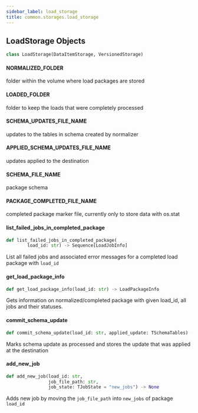 ```yaml
---
sidebar_label: load_storage
title: common.storages.load_storage
---
```


## LoadStorage Objects

```python
class LoadStorage(DataItemStorage, VersionedStorage)
```

#### NORMALIZED\_FOLDER

folder within the volume where load packages are stored

#### LOADED\_FOLDER

folder to keep the loads that were completely processed

#### SCHEMA\_UPDATES\_FILE\_NAME

updates to the tables in schema created by normalizer

#### APPLIED\_SCHEMA\_UPDATES\_FILE\_NAME

updates applied to the destination

#### SCHEMA\_FILE\_NAME

package schema

#### PACKAGE\_COMPLETED\_FILE\_NAME

completed package marker file, currently only to store data with os.stat

#### list\_failed\_jobs\_in\_completed\_package

```python
def list_failed_jobs_in_completed_package(
        load_id: str) -> Sequence[LoadJobInfo]
```

List all failed jobs and associated error messages for a completed load package with `load_id`

#### get\_load\_package\_info

```python
def get_load_package_info(load_id: str) -> LoadPackageInfo
```

Gets information on normalized/completed package with given load_id, all jobs and their statuses.

#### commit\_schema\_update

```python
def commit_schema_update(load_id: str, applied_update: TSchemaTables) -> None
```

Marks schema update as processed and stores the update that was applied at the destination

#### add\_new\_job

```python
def add_new_job(load_id: str,
                job_file_path: str,
                job_state: TJobState = "new_jobs") -> None
```

Adds new job by moving the `job_file_path` into `new_jobs` of package `load_id`

